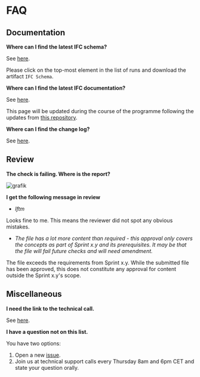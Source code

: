 # FAQ

## Documentation

**Where can I find the latest IFC schema?**

See [here](https://github.com/bSI-InfraRoom/IFC-Specification/actions/workflows/schema-generation-tunnel.yml). 

Please click on the top-most element in the list of runs and download the artifact `IFC Schema`.


**Where can I find the latest IFC documentation?**

See [here](https://bsi-infraroom.github.io/IFC-Documentation-Tunnel/4_4_0_0/general/HTML/).

This page will be updated during the course of the programme following the updates from [this repository](https://github.com/bSI-InfraRoom/IFC-Documentation-Tunnel).

**Where can I find the change log?**

See [here](https://bsi-infraroom.github.io/IFC-Documentation-Tunnel/4_4_0_0/general/HTML/link/annex-f.htm).


## Review

**The check is failing. Where is the report?**

![grafik](https://user-images.githubusercontent.com/59165496/214881281-2f428c31-2de1-48f3-8564-2a7b27fe4174.png "In the Action tab, click on *Summary*.")

**I get the following message in review**

- *lftm*

Looks fine to me. This means the reviewer did not spot any obvious mistakes.

- *The file has a lot more content than required - this approval only covers the concepts as part of Sprint x.y and its prerequisites. It may be that the file will fail future checks and will need amendment.*

The file exceeds the requirements from Sprint x.y. While the submitted file has been approved, this does not constitute any approval for content outside the Sprint x.y's scope.


## Miscellaneous

**I need the link to the technical call.**

See [here](./README.md#Contact).

**I have a question not on this list.**

You have two options:

1. Open a new [issue](https://github.com/bSI-InfraRoom/IFC-Tunnel-Deployment/issues/new). 
2. Join us at technical support calls every Thursday 8am and 6pm CET and state your question orally.
